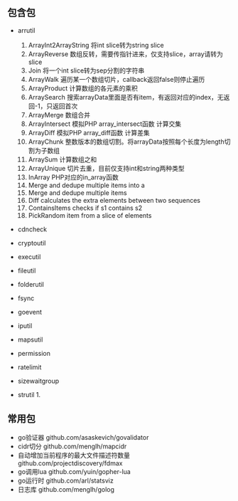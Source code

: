 ## 包含包
* arrutil
  1. ArrayInt2ArrayString 将int slice转为string slice
  2. ArrayReverse 数组反转，需要传指针进来，仅支持slice，array请转为slice
  3. Join 将一个int slice转为sep分割的字符串
  4. ArrayWalk 遍历某一个数组切片，callback返回false则停止遍历 
  5. ArrayProduct 计算数组的各元素的乘积
  6. ArraySearch 搜索arrayData里面是否有item，有返回对应的index，无返回-1，只返回首次
  7. ArrayMerge 数组合并
  8. ArrayIntersect 模拟PHP array_intersect函数 计算交集
  9. ArrayDiff 模拟PHP array_diff函数 计算差集
  10. ArrayChunk 整数版本的数组切割。将arrayData按照每个长度为length切割为子数组
  11. ArraySum 计算数组之和
  12. ArrayUnique 切片去重，目前仅支持int和string两种类型
  13. InArray PHP对应的in_array函数
  14. Merge and dedupe multiple items into a
  15. Merge and dedupe multiple items
  16. Diff calculates the extra elements between two sequences
  17. ContainsItems checks if s1 contains s2
  18. PickRandom item from a slice of elements

* cdncheck
* cryptoutil 
* executil 
* fileutil 
* folderutil 
* fsync 
* goevent 
* iputil 
* mapsutil 
* permission 
* ratelimit 
* sizewaitgroup
* strutil
  1. 

## 常用包
* go验证器 github.com/asaskevich/govalidator
* cidr切分 github.com/menglh/mapcidr
* 自动增加当前程序的最大文件描述符数量 github.com/projectdiscovery/fdmax
* go调用lua github.com/yuin/gopher-lua
* go运行时 github.com/arl/statsviz
* 日志库 github.com/menglh/golog


